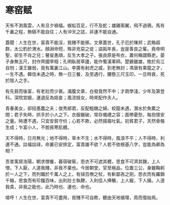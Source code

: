 # 寒窑赋

天有不測風雲，人有旦夕禍福。蜈蚣百足，行不及蛇；雄雞兩翼，飛不過鴉。馬有千裏之程，無騎不能自往；人有沖天之誌，非運不能自通。

蓋聞：人生在世，富貴不能淫，貧賤不能移。文章蓋世，孔子厄於陳邦；武略超群，太公釣於渭水。顏淵命短，殊非兇惡之徒；盜跖年長，豈是善良之輩。堯帝明聖，卻生不肖之兒；瞽叟愚頑，反生大孝之子。張良原是布衣，蕭何稱謂縣吏。晏子身無五尺，封作齊國宰相；孔明臥居草廬，能作蜀漢軍師。楚霸雖雄，敗於烏江自刎；漢王雖弱，竟有萬裏江山。李廣有射虎之威，到老無封；馮唐有乘龍之才，一生不遇。韓信未遇之時，無一日三餐，及至遇行，腰懸三尺玉印，一旦時衰，死於陰人之手。

有先貧而後富，有老壯而少衰。滿腹文章，白發竟然不中；才疏學淺，少年及第登科。深院宮娥，運退反為妓妾；風流妓女，時來配作夫人。

青春美女，卻招愚蠢之夫；俊秀郎君，反配粗醜之婦。蛟龍未遇，潛水於魚鱉之間；君子失時，拱手於小人之下。衣服雖破，常存儀禮之容；面帶憂愁，每抱懷安之量。時遭不遇，只宜安貧守份；心若不欺，必然揚眉吐氣。初貧君子，天然骨骼生成；乍富小人，不脫貧寒肌體。

天不得時，日月無光；地不得時，草木不生；水不得時，風浪不平；人不得時，利運不通。註福註祿，命裏已安排定，富貴誰不欲？人若不依根基八字，豈能為卿為相？

吾昔寓居洛陽，朝求僧餐，暮宿破窖，思衣不可遮其體，思食不可濟其饑，上人憎，下人厭，人道我賤，非我不棄也。今居朝堂，官至極品，位置三公，身雖鞠躬於一人之下，而列職於千萬人之上，有撻百僚之杖，有斬鄙吝之劍，思衣而有羅錦千箱，思食而有珍饈百味，出則壯士執鞭，入則佳人捧觴，上人寵，下人擁。人道我貴，非我之能也，此乃時也、運也、命也。

嗟呼！人生在世，富貴不可盡用，貧賤不可自欺，聽由天地循環，周而復始焉。
